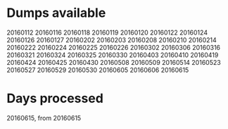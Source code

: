 Dumps available
===============

20160112
20160116
20160118
20160119
20160120
20160122
20160124
20160126
20160127
20160202
20160203
20160208
20160210
20160214
20160222
20160224
20160225
20160226
20160302
20160306
20160316
20160321
20160324
20160325
20160330
20160403
20160410
20160419
20160424
20160425
20160430
20160508
20160509
20160514
20160523
20160527
20160529
20160530
20160605
20160606
20160615

Days processed
===============

20160615, from 20160615
